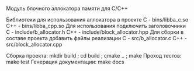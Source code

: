 Модуль блочного аллокатора памяти для C/C++

Библиотеки для использования аллокатора в проекте
    С - bins/libba_c.so
    C++ - bins/libba_cpp.so
Для использования подключить заголовочники
    C - include/b_allocator.h
    C++ - include/block_allocator.hpp
Для сборки в составе проекта добавить файлы реализации
    C - src/b_allocator.c
    C++ - src/block_allocator.cpp

Сборка проекта: mkdir build ; cd build ; cmake .. ; make
Проход тестов: make test
Генерация документации: make docs